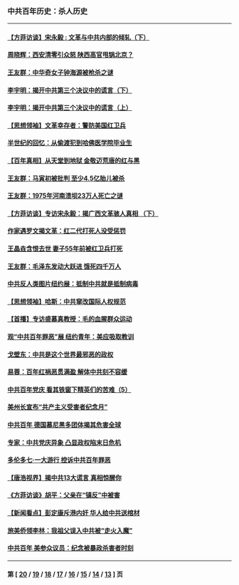 ### 中共百年历史：杀人历史
---
#### [【方菲访谈】宋永毅 : 文革与中共内部的倾轧（下）](../../pages/nf1176106/n13486836.md?04190430) 
#### [周晓辉：西安清零引众怒 陕西高官甩锅北京？](../../pages/nf1176106/n13484627.md?04190430) 
#### [王友群：中华奇女子钟海源被枪杀之谜](../../pages/nf1176106/n13430555.md?04190430) 
#### [李宇明：揭开中共第三个决议中的谎言（下）](../../pages/nf1176106/n13389389.md?04190430) 
#### [李宇明：揭开中共第三个决议中的谎言（上）](../../pages/nf1176106/n13388697.md?04190430) 
#### [【思想领袖】文革幸存者：警防美国红卫兵](../../pages/nf1176106/n13339289.md?04190430) 
#### [半世纪的回忆：从偷渡犯到哈佛医学院毕业生](../../pages/nf1176106/n13345328.md?04190430) 
#### [【百年真相】从天堂到地狱 金敬迈荒唐的红与黑](../../pages/nf1176106/n13336995.md?04190430) 
#### [王友群：马寅初被批判 至少4.5亿胎儿被杀](../../pages/nf1176106/n13260313.md?04190430) 
#### [王友群：1975年河南溃坝23万人死亡之谜](../../pages/nf1176106/n13231576.md?04190430) 
#### [【方菲访谈】专访宋永毅：揭广西文革骇人真相 （下）](../../pages/nf1176106/n13209074.md?04190430) 
#### [作家遇罗文揭文革：红二代打死人没受惩罚](../../pages/nf1176106/n13205254.md?04190430) 
#### [王晶垚含恨去世 妻子55年前被红卫兵打死](../../pages/nf1176106/n13203590.md?04190430) 
#### [王友群：毛泽东发动大跃进 饿死四千万人](../../pages/nf1176106/n13177158.md?04190430) 
#### [中共反人类图片纽约展：抵制中共就是抵制病毒](../../pages/nf1176106/n13115371.md?04190430) 
#### [【思想领袖】哈斯：中共窜改国际人权规范](../../pages/nf1176106/n13053647.md?04190430) 
#### [【首播】专访盛慕真教授：毛的血腥群众运动](../../pages/nf1176106/n13091782.md?04190430) 
#### [观“中共百年罪恶”展 纽约青年：美应吸取教训](../../pages/nf1176106/n13085246.md?04190430) 
#### [戈壁东：中共是这个世界最邪恶的政权](../../pages/nf1176106/n13085641.md?04190430) 
#### [易蓉：百年红祸恶贯满盈 解体中共刻不容缓](../../pages/nf1176106/n13084455.md?04190430) 
#### [中共百年党庆 看其铁窗下精英们的苦难（5）](../../pages/nf1176106/n13076766.md?04190430) 
#### [美州长宣布“共产主义受害者纪念月”](../../pages/nf1176106/n13074024.md?04190430) 
#### [中共百年 德国慕尼黑多团体揭其危害全球](../../pages/nf1176106/n13068873.md?04190430) 
#### [专家：中共党庆异象 凸显政权陷末日危机](../../pages/nf1176106/n13067084.md?04190430) 
#### [多伦多七·一大游行 控诉中共百年罪恶](../../pages/nf1176106/n13062043.md?04190430) 
#### [【唐浩视界】揭中共13大谎言 真相惊醒你](../../pages/nf1176106/n13065208.md?04190430) 
#### [《方菲访谈》胡平：父亲在“镇反”中被害](../../pages/nf1176106/n13064114.md?04190430) 
#### [【新闻看点】彭定康斥港内奸 华人给中共送棺材](../../pages/nf1176106/n13064230.md?04190430) 
#### [旅美侨领李林：我祖父误入中共被“走火入魔”](../../pages/nf1176106/n13062777.md?04190430) 
#### [中共百年 美参众议员：纪念被暴政杀害者时刻](../../pages/nf1176106/n13063735.md?04190430) 

---
#### 第 [ [20](./20.md?04190430) / [19](./19.md?04190430) / [18](./18.md?04190430) / [17](./17.md?04190430) / [16](./16.md?04190430) / [15](./15.md?04190430) / [14](./14.md?04190430) / [13](./13.md?04190430) ] 页
